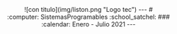 <div align = "center"> ![con titulo](img/liston.png "Logo tec") 
---
# <div align="center"> :computer: SistemasProgramables :school_satchel:
### <div align="center"> :calendar: Enero - Julio 2021
---